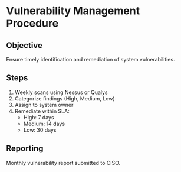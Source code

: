 # Vulnerability Management Procedure

## Objective
Ensure timely identification and remediation of system vulnerabilities.

## Steps
1. Weekly scans using Nessus or Qualys
2. Categorize findings (High, Medium, Low)
3. Assign to system owner
4. Remediate within SLA:
   - High: 7 days
   - Medium: 14 days
   - Low: 30 days

## Reporting
Monthly vulnerability report submitted to CISO.
